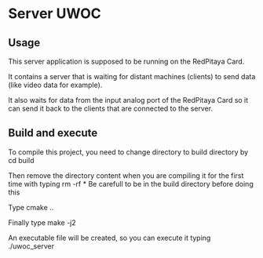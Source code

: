 # Server UWOC

## Usage

This server application is supposed to be running on the RedPitaya Card.

It contains a server that is waiting for distant machines (clients) to send data
(like video data for example).

It also waits for data from the input analog port of the RedPitaya Card so it
can send it back to the clients that are connected to the server.

## Build and execute

To compile this project, you need to change directory to build directory by cd build

Then remove the directory content when you are compiling it for the first time with typing 
rm -rf *
Be carefull to be in the build directory before doing this

Type cmake ..

Finally type make -j2

An executable file will be created, so you can execute it typing ./uwoc_server
